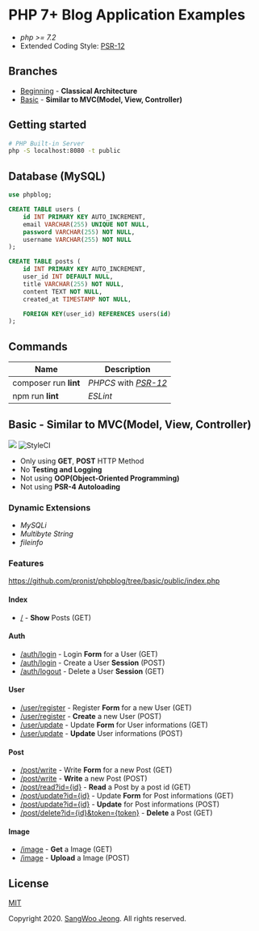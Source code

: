 # PHP 7+ Blog Application Examples

* *php >= 7.2*
* Extended Coding Style: [PSR-12](https://www.php-fig.org/psr/psr-12/)

## Branches

* [Beginning](https://github.com/pronist/phpblog/tree/beginning) - **Classical Architecture**
* [Basic](https://github.com/pronist/phpblog/tree/basic) - **Similar to MVC(Model, View, Controller)**

## Getting started

```bash
# PHP Built-in Server
php -S localhost:8080 -t public
```

## Database (MySQL)

```sql
use phpblog;

CREATE TABLE users (
    id INT PRIMARY KEY AUTO_INCREMENT,
    email VARCHAR(255) UNIQUE NOT NULL,
    password VARCHAR(255) NOT NULL,
    username VARCHAR(255) NOT NULL
);

CREATE TABLE posts (
    id INT PRIMARY KEY AUTO_INCREMENT,
    user_id INT DEFAULT NULL,
    title VARCHAR(255) NOT NULL,
    content TEXT NOT NULL,
    created_at TIMESTAMP NOT NULL,

    FOREIGN KEY(user_id) REFERENCES users(id)
);
```

## Commands

Name|Description|
----|-----------|
composer run **lint**|*PHPCS* with *[PSR-12](https://www.php-fig.org/psr/psr-12/)*
npm run **lint**|*ESLint*

## Basic - Similar to MVC(Model, View, Controller)

<p>
    <img src="https://travis-ci.com/pronist/phpblog.svg?branch=basic">
    <img src="https://github.styleci.io/repos/231950937/shield?branch=basic" alt="StyleCI">
</p>

* Only using **GET**, **POST** HTTP Method
* No **Testing and Logging**
* Not using **OOP(Object-Oriented Programming)**
* Not using **PSR-4 Autoloading**

### Dynamic Extensions

* *MySQLi*
* *Multibyte String*
* *fileinfo*

### Features

<https://github.com/pronist/phpblog/tree/basic/public/index.php>

#### Index

* [/](https://github.com/pronist/phpblog/blob/basic/controllers/index.php#L8) - **Show** Posts (GET)

#### Auth

* [/auth/login](https://github.com/pronist/phpblog/blob/basic/controllers/auth.php#L6) - Login **Form** for a User (GET)
* [/auth/login](https://github.com/pronist/phpblog/blob/basic/controllers/auth.php#L16) - Create a User **Session** (POST)
* [/auth/logout](https://github.com/pronist/phpblog/blob/basic/controllers/auth.php#L34) - Delete a User **Session** (GET)

#### User

* [/user/register](https://github.com/pronist/phpblog/blob/basic/controllers/user.php#L6) - Register **Form** for a new User (GET)
* [/user/register](https://github.com/pronist/phpblog/blob/basic/controllers/user.php#L16) - **Create** a new User (POST)
* [/user/update](https://github.com/pronist/phpblog/blob/basic/controllers/user.php#L26) - Update **Form** for User informations (GET)
* [/user/update](https://github.com/pronist/phpblog/blob/basic/controllers/user.php#L39) - **Update** User informations (POST)

#### Post

* [/post/write](https://github.com/pronist/phpblog/blob/basic/controllers/post.php#L6) - Write **Form** for a new Post (GET)
* [/post/write](https://github.com/pronist/phpblog/blob/basic/controllers/post.php#L16) - **Write** a new Post (POST)
* [/post/read?id={id}](https://github.com/pronist/phpblog/blob/basic/controllers/post.php#L30) - **Read** a Post by a post id (GET)
* [/post/update?id={id}](https://github.com/pronist/phpblog/blob/basic/controllers/post.php#L43) - Update **Form** for Post informations (GET)
* [/post/update?id={id}](https://github.com/pronist/phpblog/blob/basic/controllers/post.php#L57) - **Update** for Post informations (POST)
* [/post/delete?id={id}&token={token}](https://github.com/pronist/phpblog/blob/basic/controllers/post.php#L70) - **Delete** a Post (GET)

#### Image

* [/image](https://github.com/pronist/phpblog/blob/basic/controllers/image.php#L32) - **Get** a Image (GET)
* [/image](https://github.com/pronist/phpblog/blob/basic/controllers/image.php#L6) - **Upload** a Image (POST)

## License

[MIT](https://github.com/pronist/phpblog/blob/basic/LICENSE)

Copyright 2020. [SangWoo Jeong](https://github.com/pronist). All rights reserved.
